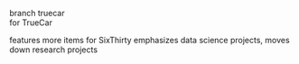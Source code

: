branch truecar  
for TrueCar  

features more items for SixThirty
emphasizes data science projects, moves down research projects

